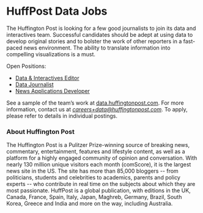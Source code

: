 # HuffPost Data Jobs
The Huffington Post is looking for a few good journalists to join its data and interactives team. 
Successful candidates should be adept at using data to develop original stories and to bolster the work of other reporters in a fast-paced news environment. The ability to translate information into compelling visualizations is a must. 

Open Positions:
* [Data & Interactives Editor](https://github.com/huffpostdata/jobs/blob/master/data-interactives-editor.md)
* [Data Journalist](https://github.com/huffpostdata/jobs/blob/master/data-journalist.md)
* [News Applications Developer](https://github.com/huffpostdata/jobs/blob/master/news-applications-developer.md)

See a sample of the team’s work at [data.huffingtonpost.com](http://data.huffingtonpost.com). For more information, contact us at *careers+data@huffingtonpost.com*. To apply, please refer to details in individual postings.

### About Huffington Post
The Huffington Post is a Pulitzer Prize-winning source of breaking news, 
commentary, entertainment, features and lifestyle content, as well as 
a platform for a highly engaged community of opinion and conversation. 
With nearly 130 million unique visitors each month (comScore), it is 
the largest news site in the US. The site has more than 
85,000 bloggers -- from politicians, students and celebrities to 
academics, parents and policy experts -- who contribute in real time 
on the subjects about which they are most passionate. HuffPost is 
a global publication, with editions in the UK, Canada, France, Spain,
Italy, Japan, Maghreb, Germany, Brazil, South Korea, Greece and India 
and more on the way, including Australia.
